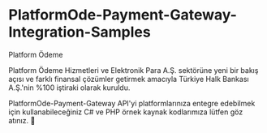 # PlatformOde-Payment-Gateway-Integration-Samples

Platform Ödeme

Platform Ödeme Hizmetleri ve Elektronik Para A.Ş. sektörüne yeni bir bakış açısı ve farklı finansal çözümler getirmek amacıyla Türkiye Halk Bankası A.Ş.'nin %100 iştiraki olarak kuruldu.

PlatformOde-Payment-Gateway API'yi platformlarınıza entegre edebilmek için kullanabileceğiniz C# ve PHP örnek kaynak kodlarımıza lütfen göz atınız. 👋
